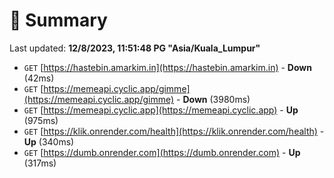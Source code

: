 # 📖 Summary
Last updated: **12/8/2023, 11:51:48 PG "Asia/Kuala_Lumpur"**

- `GET` [https://hastebin.amarkim.in](https://hastebin.amarkim.in) - **Down** (42ms)
- `GET` [https://memeapi.cyclic.app/gimme](https://memeapi.cyclic.app/gimme) - **Down** (3980ms)
- `GET` [https://memeapi.cyclic.app](https://memeapi.cyclic.app) - **Up** (975ms)
- `GET` [https://klik.onrender.com/health](https://klik.onrender.com/health) - **Up** (340ms)
- `GET` [https://dumb.onrender.com](https://dumb.onrender.com) - **Up** (317ms)
